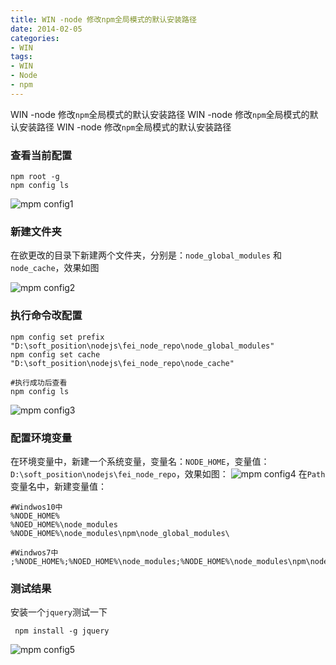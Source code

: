 ```yaml
---
title: WIN -node 修改npm全局模式的默认安装路径
date: 2014-02-05
categories: 
- WIN
tags:
- WIN
- Node
- npm
---
```


WIN -node 修改`npm`全局模式的默认安装路径
WIN -node 修改`npm`全局模式的默认安装路径
WIN -node 修改`npm`全局模式的默认安装路径

<!-- more -->

### 查看当前配置

```shell
npm root -g
npm config ls
```

![mpm config1](/img/ubuntu/node/npm_config/npm_01.png "mpm config1")

### 新建文件夹
在欲更改的目录下新建两个文件夹，分别是：`node_global_modules` 和 `node_cache`，效果如图

![mpm config2](/img/ubuntu/node/npm_config/npm_02.png "mpm config2")

### 执行命令改配置

```shell
npm config set prefix "D:\soft_position\nodejs\fei_node_repo\node_global_modules"
npm config set cache  "D:\soft_position\nodejs\fei_node_repo\node_cache"

#执行成功后查看
npm config ls
```

![mpm config3](/img/ubuntu/node/npm_config/npm_03.png "mpm config3")

### 配置环境变量

在环境变量中，新建一个系统变量，变量名：`NODE_HOME`，变量值：`D:\soft_position\nodejs\fei_node_repo`，效果如图：
![mpm config4](/img/ubuntu/node/npm_config/npm_04.png "mpm config4")
在`Path`变量名中，新建变量值：

```shell
#Windwos10中
%NODE_HOME%
%NOED_HOME%\node_modules
%NODE_HOME%\node_modules\npm\node_global_modules\

#Windwos7中
;%NODE_HOME%;%NOED_HOME%\node_modules;%NODE_HOME%\node_modules\npm\node_global_modules\;
```

### 测试结果

安装一个`jquery`测试一下

```shell
 npm install -g jquery
```

![mpm config5](/img/ubuntu/node/npm_config/npm_05.png "mpm config5")







